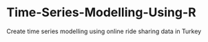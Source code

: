 # Time-Series-Modelling-Using-R
Create time series modelling using online ride sharing data in Turkey
